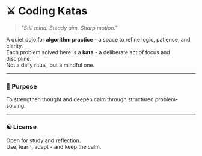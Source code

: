 # ⚔️ Coding Katas  

> *"Still mind. Steady aim. Sharp motion."*  

A quiet dojo for **algorithm practice** - a space to refine logic, patience, and clarity.  
Each problem solved here is a **kata** - a deliberate act of focus and discipline.  
Not a daily ritual, but a mindful one.  

---

### 🧠 Purpose  
To strengthen thought and deepen calm through structured problem-solving.  

---

### ☯️ License  
Open for study and reflection.  
Use, learn, adapt - and keep the calm.
